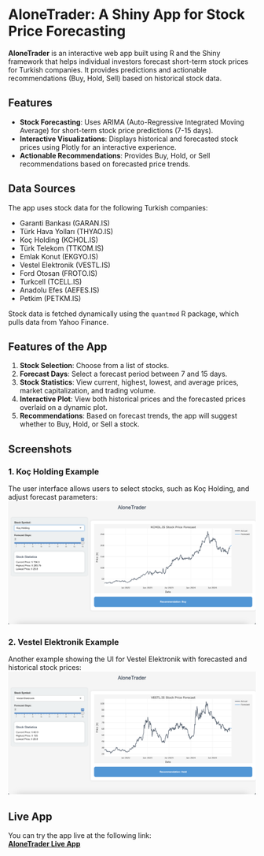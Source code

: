 # AloneTrader: A Shiny App for Stock Price Forecasting

**AloneTrader** is an interactive web app built using R and the Shiny framework that helps individual investors forecast short-term stock prices for Turkish companies. It provides predictions and actionable recommendations (Buy, Hold, Sell) based on historical stock data.

## Features
- **Stock Forecasting**: Uses ARIMA (Auto-Regressive Integrated Moving Average) for short-term stock price predictions (7-15 days).
- **Interactive Visualizations**: Displays historical and forecasted stock prices using Plotly for an interactive experience.
- **Actionable Recommendations**: Provides Buy, Hold, or Sell recommendations based on forecasted price trends.

## Data Sources
The app uses stock data for the following Turkish companies:
- Garanti Bankası (GARAN.IS)
- Türk Hava Yolları (THYAO.IS)
- Koç Holding (KCHOL.IS)
- Türk Telekom (TTKOM.IS)
- Emlak Konut (EKGYO.IS)
- Vestel Elektronik (VESTL.IS)
- Ford Otosan (FROTO.IS)
- Turkcell (TCELL.IS)
- Anadolu Efes (AEFES.IS)
- Petkim (PETKM.IS)

Stock data is fetched dynamically using the `quantmod` R package, which pulls data from Yahoo Finance.

## Features of the App
1. **Stock Selection**: Choose from a list of stocks.
2. **Forecast Days**: Select a forecast period between 7 and 15 days.
3. **Stock Statistics**: View current, highest, lowest, and average prices, market capitalization, and trading volume.
4. **Interactive Plot**: View both historical prices and the forecasted prices overlaid on a dynamic plot.
5. **Recommendations**: Based on forecast trends, the app will suggest whether to Buy, Hold, or Sell a stock.

## Screenshots

### 1. Koç Holding Example
The user interface allows users to select stocks, such as Koç Holding, and adjust forecast parameters:
![Koç Holding Example](screenshots/koc_holding_example.png)

### 2. Vestel Elektronik Example
Another example showing the UI for Vestel Elektronik with forecasted and historical stock prices:
![Vestel Elektronik Example](screenshots/vestel_example.png)

## Live App

You can try the app live at the following link:  
[**AloneTrader Live App**](https://memint.shinyapps.io/AloneTrader/)
